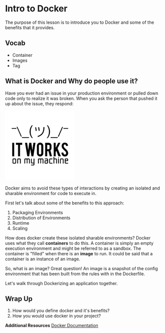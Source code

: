 # Intro to Docker

The purpose of this lesson is to introduce you to Docker and some of the benefits that it provides.

## Vocab
- Container
- Images
- Tag

## What is Docker and Why do people use it?

Have you ever had an issue in your production environment or pulled down code only to realize it was broken. When you ask the person that pushed it up about the issue, they respond:

![It works on my machine](./assets/it_works.png)

Docker aims to avoid these types of interactions by creating an isolated and sharable environment for code to execute in.

First let's talk about some of the benefits to this approach:

1. Packaging Environments
1. Distribution of Environments
1. Runtime
1. Scaling

How does docker create these isolated sharable environments? Docker uses what they call __containers__ to do this. A container is simply an empty execution environment and might be referred to as a sandbox. The container is "filled" when there is an __image__ to run. It could be said that a container is an instance of an image.

So, what is an image? Great question! An image is a snapshot of the config environment that has been built from the rules with in the Dockerfile.

Let's walk through Dockerizing an application together.

## Wrap Up

1. How would you define docker and it's benefits?
2. How you would use docker in your project?

__Additional Resources__
[Docker Documentation](https://docs.docker.com/)
